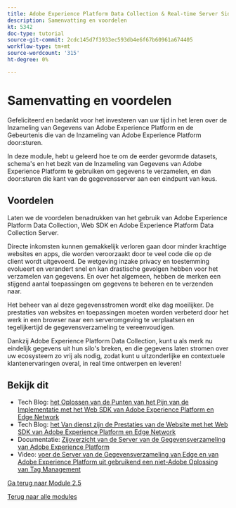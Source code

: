 ```yaml
---
title: Adobe Experience Platform Data Collection & Real-time Server Side Forwarding - Overzicht en voordelen
description: Samenvatting en voordelen
kt: 5342
doc-type: tutorial
source-git-commit: 2cdc145d7f3933ec593db4e6f67b60961a674405
workflow-type: tm+mt
source-wordcount: '315'
ht-degree: 0%

---
```


# Samenvatting en voordelen

Gefeliciteerd en bedankt voor het investeren van uw tijd in het leren over de Inzameling van Gegevens van Adobe Experience Platform en de Gebeurtenis die van de Inzameling van Adobe Experience Platform door:sturen.

In deze module, hebt u geleerd hoe te om de eerder gevormde datasets, schema&#39;s en het bezit van de Inzameling van Gegevens van Adobe Experience Platform te gebruiken om gegevens te verzamelen, en dan door:sturen die kant van de gegevensserver aan een eindpunt van keus.

## Voordelen

Laten we de voordelen benadrukken van het gebruik van Adobe Experience Platform Data Collection, Web SDK en Adobe Experience Platform Data Collection Server.

Directe inkomsten kunnen gemakkelijk verloren gaan door minder krachtige websites en apps, die worden veroorzaakt door te veel code die op de client wordt uitgevoerd. De wetgeving inzake privacy en toestemming evolueert en verandert snel en kan drastische gevolgen hebben voor het verzamelen van gegevens. En over het algemeen, hebben de merken een stijgend aantal toepassingen om gegevens te beheren en te verzenden naar.

Het beheer van al deze gegevensstromen wordt elke dag moeilijker. De prestaties van websites en toepassingen moeten worden verbeterd door het werk in een browser naar een serveromgeving te verplaatsen en tegelijkertijd de gegevensverzameling te vereenvoudigen.

Dankzij Adobe Experience Platform Data Collection, kunt u als merk nu eindelijk gegevens uit hun silo&#39;s breken, en die gegevens laten stromen over uw ecosysteem zo vrij als nodig, zodat kunt u uitzonderlijke en contextuele klantenervaringen overal, in real time ontwerpen en leveren!

## Bekijk dit

- Tech Blog: [ het Oplossen van de Punten van het Pijn van de Implementatie met het Web SDK van Adobe Experience Platform en Edge Network ](https://medium.com/adobetech/solving-implementation-pain-points-with-adobe-experience-platform-web-sdk-and-edge-network-880b635e6819)
- Tech Blog: [ het Van dienst zijn de Prestaties van de Website met het Web SDK van Adobe Experience Platform en Edge Network ](https://medium.com/adobetech/boosting-website-performance-with-adobe-experience-platform-web-sdk-and-edge-network-329fcf70fdf9)
- Documentatie: [ Zijoverzicht van de Server van de Gegevensverzameling van Adobe Experience Platform ](https://experienceleague.adobe.com/docs/experience-platform/tags/event-forwarding/overview.html?lang=en#server-side-info)
- Video: [ voer de Server van de Gegevensverzameling van Edge en van Adobe Experience Platform uit gebruikend een niet-Adobe Oplossing van Tag Management ](https://video.tv.adobe.com/v/331986?quality=12&learn=on)

[Ga terug naar Module 2.5](./aep-data-collection-ssf.md)

[Terug naar alle modules](./../../../overview.md)
